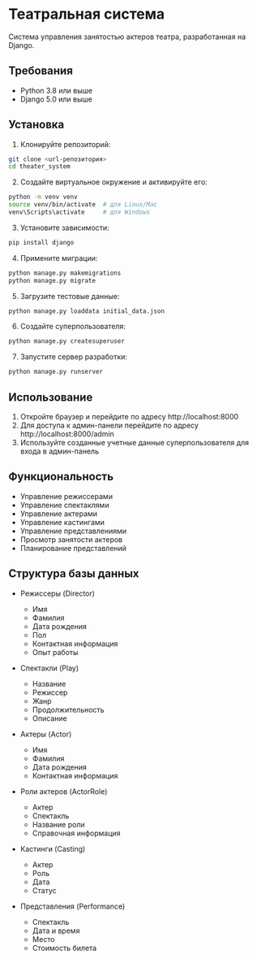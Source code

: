 # Театральная система

Система управления занятостью актеров театра, разработанная на Django.

## Требования

- Python 3.8 или выше
- Django 5.0 или выше

## Установка

1. Клонируйте репозиторий:
```bash
git clone <url-репозитория>
cd theater_system
```

2. Создайте виртуальное окружение и активируйте его:
```bash
python -m venv venv
source venv/bin/activate  # для Linux/Mac
venv\Scripts\activate     # для Windows
```

3. Установите зависимости:
```bash
pip install django
```

4. Примените миграции:
```bash
python manage.py makemigrations
python manage.py migrate
```

5. Загрузите тестовые данные:
```bash
python manage.py loaddata initial_data.json
```

6. Создайте суперпользователя:
```bash
python manage.py createsuperuser
```

7. Запустите сервер разработки:
```bash
python manage.py runserver
```

## Использование

1. Откройте браузер и перейдите по адресу http://localhost:8000
2. Для доступа к админ-панели перейдите по адресу http://localhost:8000/admin
3. Используйте созданные учетные данные суперпользователя для входа в админ-панель

## Функциональность

- Управление режиссерами
- Управление спектаклями
- Управление актерами
- Управление кастингами
- Управление представлениями
- Просмотр занятости актеров
- Планирование представлений

## Структура базы данных

- Режиссеры (Director)
  - Имя
  - Фамилия
  - Дата рождения
  - Пол
  - Контактная информация
  - Опыт работы

- Спектакли (Play)
  - Название
  - Режиссер
  - Жанр
  - Продолжительность
  - Описание

- Актеры (Actor)
  - Имя
  - Фамилия
  - Дата рождения
  - Контактная информация

- Роли актеров (ActorRole)
  - Актер
  - Спектакль
  - Название роли
  - Справочная информация

- Кастинги (Casting)
  - Актер
  - Роль
  - Дата
  - Статус

- Представления (Performance)
  - Спектакль
  - Дата и время
  - Место
  - Стоимость билета 